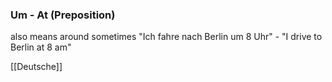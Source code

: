 ### Um - At   (Preposition)

also means around sometimes
"Ich fahre nach Berlin um 8 Uhr" - "I drive to Berlin at 8 am"



[[Deutsche]]